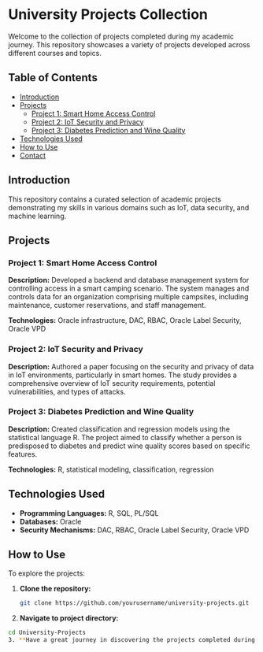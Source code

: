 # University Projects Collection

Welcome to the collection of projects completed during my academic journey. This repository showcases a variety of projects developed across different courses and topics.

## Table of Contents

- [Introduction](#introduction)
- [Projects](#projects)
  - [Project 1: Smart Home Access Control](#project-1-smart-home-access-control)
  - [Project 2: IoT Security and Privacy](#project-2-iot-security-and-privacy)
  - [Project 3: Diabetes Prediction and Wine Quality](#project-3-diabetes-prediction-and-wine-quality)
- [Technologies Used](#technologies-used)
- [How to Use](#how-to-use)
- [Contact](#contact)

## Introduction

This repository contains a curated selection of academic projects demonstrating my skills in various domains such as IoT, data security, and machine learning.

## Projects

### Project 1: Smart Home Access Control

**Description:** Developed a backend and database management system for controlling access in a smart camping scenario. The system manages and controls data for an organization comprising multiple campsites, including maintenance, customer reservations, and staff management.

**Technologies:** Oracle infrastructure, DAC, RBAC, Oracle Label Security, Oracle VPD

### Project 2: IoT Security and Privacy

**Description:** Authored a paper focusing on the security and privacy of data in IoT environments, particularly in smart homes. The study provides a comprehensive overview of IoT security requirements, potential vulnerabilities, and types of attacks.

### Project 3: Diabetes Prediction and Wine Quality

**Description:** Created classification and regression models using the statistical language R. The project aimed to classify whether a person is predisposed to diabetes and predict wine quality scores based on specific features.

**Technologies:** R, statistical modeling, classification, regression

## Technologies Used

- **Programming Languages:** R, SQL, PL/SQL
- **Databases:** Oracle
- **Security Mechanisms:** DAC, RBAC, Oracle Label Security, Oracle VPD

## How to Use

To explore the projects:

1. **Clone the repository:**
   ```sh
   git clone https://github.com/yourusername/university-projects.git
2. **Navigate to project directory:**
  ```sh
  cd University-Projects
3. **Have a great journey in discovering the projects completed during my university years**

